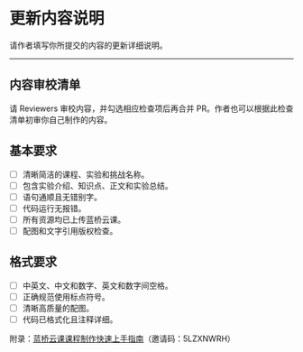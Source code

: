 # 更新内容说明

请作者填写你所提交的内容的更新详细说明。

---

## 内容审校清单

请 Reviewers 审校内容，并勾选相应检查项后再合并 PR。作者也可以根据此检查清单初审你自己制作的内容。

## 基本要求

- [ ] 清晰简洁的课程、实验和挑战名称。
- [ ] 包含实验介绍、知识点、正文和实验总结。
- [ ] 语句通顺且无错别字。
- [ ] 代码运行无报错。
- [ ] 所有资源均已上传蓝桥云课。
- [ ] 配图和文字引用版权检查。

## 格式要求

- [ ] 中英文、中文和数字、英文和数字间空格。
- [ ] 正确规范使用标点符号。
- [ ] 清晰高质量的配图。
- [ ] 代码已格式化且注释详细。

附录：[蓝桥云课课程制作快速上手指南](https://www.shiyanlou.com/courses/1199)（邀请码：5LZXNWRH）
